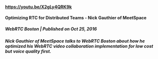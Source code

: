 #### https://youtu.be/X2gLy4QRK9k
#### Optimizing RTC for Distributed Teams - Nick Gauthier of MeetSpace

##### WebRTC Boston | Published on Oct 25, 2016

##### Nick Gauthier of MeetSpace talks to WebRTC Boston about how he optimized his WebRTC video collaboration implementation for low cost but voice quality first.
